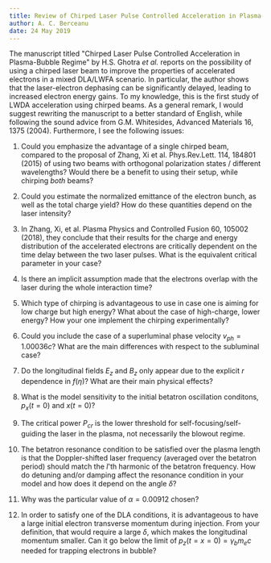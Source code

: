 ```yaml
---
title: Review of Chirped Laser Pulse Controlled Acceleration in Plasma-Bubble Regime
author: A. C. Berceanu
date: 24 May 2019
---
```


The manuscript titled "Chirped Laser Pulse Controlled Acceleration in
Plasma-Bubble Regime" by H.S. Ghotra *et al.* reports on the possibility of
using a chirped laser beam to improve the properties of accelerated electrons
in a mixed DLA/LWFA scenario. In particular, the author shows that the
laser-electron dephasing can be significantly delayed, leading to increased
electron energy gains. To my knowledge, this is the first study of LWDA
acceleration using chirped beams. As a general remark, I would suggest
rewriting the manuscript to a better standard of English, while following the
sound advice from G.M. Whitesides, Advanced Materials 16, 1375 (2004).
Furthermore, I see the following issues:

1. Could you emphasize the advantage of a single chirped beam, compared to the
   proposal of Zhang, Xi et al. Phys.Rev.Lett. 114, 184801 (2015) of using two
   beams with orthogonal polarization states / different wavelengths? Would
   there be a benefit to using their setup, while chirping *both* beams?

2. Could you estimate the normalized emittance of the electron bunch, as well
   as the total charge yield? How do these quantities depend on the laser
   intensity?

3. In Zhang, Xi, et al. Plasma Physics and Controlled Fusion 60, 105002 (2018),
   they conclude that their results for the charge and energy distribution of
   the accelerated electrons are critically dependent on the time delay between
   the two laser pulses. What is the equivalent critical parameter in your
   case?

4. Is there an implicit assumption made that the electrons overlap with the
   laser during the whole interaction time?

5. Which type of chirping is advantageous to use in case one is aiming for low
   charge but high energy? What about the case of high-charge, lower energy?
   How your one implement the chirping experimentally?

6. Could you include the case of a superluminal phase velocity $v_{ph} =
   1.00036c$? What are the main differences with respect to the subluminal
   case?

7. Do the longitudinal fields $E_z$ and $B_z$ only appear due to the explicit
   $r$ dependence in $f(\eta)$? What are their main physical effects?

8. What is the model sensitivity to the initial betatron oscillation conditons,
   $p_x(t=0)$ and $x(t=0)$?

9. The critical power $P_{cr}$ is the lower threshold for
   self-focusing/self-guiding the laser in the plasma, not necessarily the
   blowout regime.

10. The betatron resonance condition to be satisfied over the plasma length is
    that the Doppler-shifted laser frequency (averaged over the betatron
    period) should match the $l$'th harmonic of the betatron frequency. How do
    detuning and/or damping affect the resonance condition in your model and
    how does it depend on the angle $\delta$?

11. Why was the particular value of $\alpha = 0.00912$ chosen?

12. In order to satisfy one of the DLA conditions, it is advantageous to have a
    large initial electron transverse momentum during injection. From your
    definition, that would require a large $\delta$, which makes the
    longitudinal momentum smaller. Can it go below the limit of $p_z(t=x=0) =
    \gamma_b m_e c$ needed for trapping electrons in bubble?
